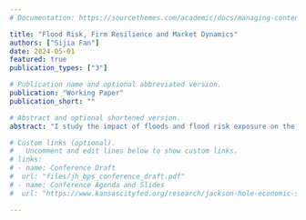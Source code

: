 ```yaml
---
# Documentation: https://sourcethemes.com/academic/docs/managing-content/

title: "Flood Risk, Firm Resilience and Market Dynamics"
authors: ["Sijia Fan"]
date: 2024-05-01
featured: true
publication_types: ["3"]

# Publication name and optional abbreviated version.
publication: "Working Paper"
publication_short: ""

# Abstract and optional shortened version.
abstract: "I study the impact of floods and flood risk exposure on the firms’ and establishments’ performances in the US. Using high-resolution satellite data, I construct a novel dataset at the establishment level with flooding history and flood risk based on FEMA flood maps. I find that flood risk reduces establishments’ employment levels due to the expected direct damages, and a decreased labor supply driven by changes in workers’ location choices and reduced real wages in the local region. In the year of a flood event, there are significant negative impacts on establishments’ employment. However, in the subsequent years, these impacts become significantly positive. The potential channels include flood insurance, disaster aid, and community resilience but are not due to reasons such as survivorship bias. In addition, I find significant negative stock market reactions to flood occurrences. The negative reaction is more pronounced for firms lacking prior flood risk disclosures, those without existing establishments in high-risk areas, and those with no prior experience of major flooding events."

# Custom links (optional).
#   Uncomment and edit lines below to show custom links.
# links:
# - name: Conference Draft
#  url: "files/jh_bps_conference_draft.pdf"
# - name: Conference Agenda and Slides
#  url: "https://www.kansascityfed.org/research/jackson-hole-economic-symposium/jackson-hole-economic-policy-symposium-reassessing-the-effectiveness-and-transmission-of-monetary-policy/"

---
```

